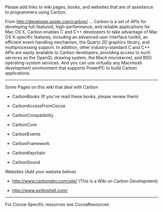 Please add links to wiki pages, books, and websites that are of assistance to programmers using Carbon.

From http://developer.apple.com/carbon/ ...
Carbon is a set of APIs for developing full-featured, high-performance, and reliable applications for Mac OS X. Carbon enables C and C++ developers to take advantage of Mac OS X-specific features, including an advanced user interface toolkit, an efficient event-handling mechanism, the Quartz 2D graphics library, and multiprocessing support. In addition, other industry-standard C and C++ APIs are easily available to Carbon developers, providing access to such services as the OpenGL drawing system, the Mach microkernel, and BSD operating-system services. And you can use virtually any Macintosh development environment that supports PowerPC to build Carbon applications.

----

Some Pages on this wiki that deal with Carbon



* CarbonBooks (If you've read these books, please review them)

* CarbonAccessFromCocoa

* CarbonCompatibility

* CarbonCore

* CarbonEvents

* CarbonFramework

* CarbonKeychain

* CarbonSound



Websites (Add your website below)



* http://www.carbondev.com/site/  (This is a Wiki on Carbon Development)

* http://www.exittoshell.com/



----

For Cocoa-Specific resources see CocoaResources
